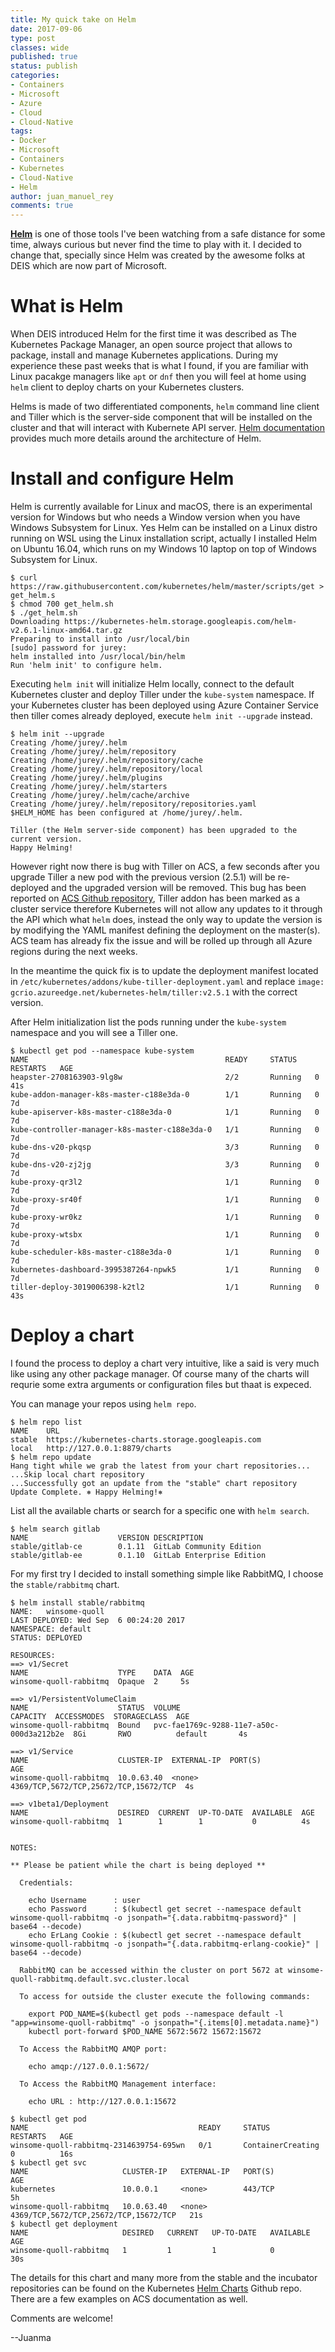 ```yaml
---
title: My quick take on Helm
date: 2017-09-06
type: post
classes: wide
published: true
status: publish
categories:
- Containers
- Microsoft
- Azure
- Cloud
- Cloud-Native
tags:
- Docker
- Microsoft
- Containers
- Kubernetes
- Cloud-Native
- Helm
author: juan_manuel_rey
comments: true
---
```


[**Helm**](https://helm.sh/) is one of those tools I've been watching from a safe distance for some time, always curious but never find the time to play with it. I decided to change that, specially since Helm was created by the awesome folks at DEIS which are now part of Microsoft. 

# What is Helm

When DEIS introduced Helm for the first time it was described as The Kubernetes Package Manager, an open source project that allows to package, install and manage Kubernetes applications. During my experience these past weeks that is what I found, if you are familiar with Linux pacakge managers like `apt` or `dnf` then you will feel at home using `helm` client to deploy charts on your Kubernetes clusters. 

Helms is made of two differentiated components, `helm` command line client and Tiller which is the server-side component that will be installed on the cluster and that will interact with Kubernete API server. [Helm documentation](https://docs.helm.sh/) provides much more details around the architecture of Helm.

# Install and configure Helm

Helm is currently available for Linux and macOS, there is an experimental version for Windows but who needs a Window version when you have Windows Subsystem for Linux. Yes Helm can be installed on a Linux distro running on WSL using the Linux installation script, actually I installed Helm on Ubuntu 16.04, which runs on my Windows 10 laptop on top of Windows Subsystem for Linux.

```
$ curl https://raw.githubusercontent.com/kubernetes/helm/master/scripts/get > get_helm.s
$ chmod 700 get_helm.sh
$ ./get_helm.sh
Downloading https://kubernetes-helm.storage.googleapis.com/helm-v2.6.1-linux-amd64.tar.gz
Preparing to install into /usr/local/bin
[sudo] password for jurey:
helm installed into /usr/local/bin/helm
Run 'helm init' to configure helm.
```

Executing `helm init` will initialize Helm locally, connect to the default Kubernetes cluster and deploy Tiller under the `kube-system` namespace. If your Kubernetes cluster has been deployed using Azure Container Service then tiller comes already deployed, execute `helm init --upgrade` instead. 

```
$ helm init --upgrade
Creating /home/jurey/.helm
Creating /home/jurey/.helm/repository
Creating /home/jurey/.helm/repository/cache
Creating /home/jurey/.helm/repository/local
Creating /home/jurey/.helm/plugins
Creating /home/jurey/.helm/starters
Creating /home/jurey/.helm/cache/archive
Creating /home/jurey/.helm/repository/repositories.yaml
$HELM_HOME has been configured at /home/jurey/.helm.

Tiller (the Helm server-side component) has been upgraded to the current version.
Happy Helming!
```

However right now there is bug with Tiller on ACS, a few seconds after you upgrade Tiller a new pod with the previous version (2.5.1) will be re-deployed and the upgraded version will be removed. This bug has been reported on [ACS Github repository](https://github.com/Azure/ACS/issues/55), Tiller addon has been marked as a cluster service therefore Kubernetes will not allow any updates to it through the API which what `helm` does, instead the only way to update the version is by modifying the YAML manifest defining the deployment on the master(s). ACS team has already fix the issue and will be rolled up through all Azure regions during the next weeks. 

In the meantime the quick fix is to update the deployment manifest located in `/etc/kubernetes/addons/kube-tiller-deployment.yaml` and replace `image: gcrio.azureedge.net/kubernetes-helm/tiller:v2.5.1` with the correct version. 

After Helm initialization list the pods running under the `kube-system` namespace and you will see a Tiller one.

```
$ kubectl get pod --namespace kube-system
NAME                                            READY     STATUS    RESTARTS   AGE
heapster-2708163903-9lg8w                       2/2       Running   0          41s
kube-addon-manager-k8s-master-c188e3da-0        1/1       Running   0          7d
kube-apiserver-k8s-master-c188e3da-0            1/1       Running   0          7d
kube-controller-manager-k8s-master-c188e3da-0   1/1       Running   0          7d
kube-dns-v20-pkqsp                              3/3       Running   0          7d
kube-dns-v20-zj2jg                              3/3       Running   0          7d
kube-proxy-qr3l2                                1/1       Running   0          7d
kube-proxy-sr40f                                1/1       Running   0          7d
kube-proxy-wr0kz                                1/1       Running   0          7d
kube-proxy-wtsbx                                1/1       Running   0          7d
kube-scheduler-k8s-master-c188e3da-0            1/1       Running   0          7d
kubernetes-dashboard-3995387264-npwk5           1/1       Running   0          7d
tiller-deploy-3019006398-k2tl2                  1/1       Running   0          43s
```

# Deploy a chart

I found the process to deploy a chart very intuitive, like a said is very much like using any other package manager. Of course many of the charts will requrie some extra arguments or configuration files but thaat is expeced. 

You can manage your repos using `helm repo`.

```
$ helm repo list
NAME    URL
stable  https://kubernetes-charts.storage.googleapis.com
local   http://127.0.0.1:8879/charts
$ helm repo update
Hang tight while we grab the latest from your chart repositories...
...Skip local chart repository
...Successfully got an update from the "stable" chart repository
Update Complete. ⎈ Happy Helming!⎈
```

List all the available charts or search for a specific one with `helm search`.

```
$ helm search gitlab
NAME                    VERSION DESCRIPTION
stable/gitlab-ce        0.1.11  GitLab Community Edition
stable/gitlab-ee        0.1.10  GitLab Enterprise Edition
```

For my first try I decided to install something simple like RabbitMQ, I choose the `stable/rabbitmq` chart.

```
$ helm install stable/rabbitmq
NAME:   winsome-quoll
LAST DEPLOYED: Wed Sep  6 00:24:20 2017
NAMESPACE: default
STATUS: DEPLOYED

RESOURCES:
==> v1/Secret
NAME                    TYPE    DATA  AGE
winsome-quoll-rabbitmq  Opaque  2     5s

==> v1/PersistentVolumeClaim
NAME                    STATUS  VOLUME                                    CAPACITY  ACCESSMODES  STORAGECLASS  AGE
winsome-quoll-rabbitmq  Bound   pvc-fae1769c-9288-11e7-a50c-000d3a212b2e  8Gi       RWO          default       4s

==> v1/Service
NAME                    CLUSTER-IP  EXTERNAL-IP  PORT(S)                                AGE
winsome-quoll-rabbitmq  10.0.63.40  <none>       4369/TCP,5672/TCP,25672/TCP,15672/TCP  4s

==> v1beta1/Deployment
NAME                    DESIRED  CURRENT  UP-TO-DATE  AVAILABLE  AGE
winsome-quoll-rabbitmq  1        1        1           0          4s


NOTES:

** Please be patient while the chart is being deployed **

  Credentials:

    echo Username      : user
    echo Password      : $(kubectl get secret --namespace default winsome-quoll-rabbitmq -o jsonpath="{.data.rabbitmq-password}" | base64 --decode)
    echo ErLang Cookie : $(kubectl get secret --namespace default winsome-quoll-rabbitmq -o jsonpath="{.data.rabbitmq-erlang-cookie}" | base64 --decode)

  RabbitMQ can be accessed within the cluster on port 5672 at winsome-quoll-rabbitmq.default.svc.cluster.local

  To access for outside the cluster execute the following commands:

    export POD_NAME=$(kubectl get pods --namespace default -l "app=winsome-quoll-rabbitmq" -o jsonpath="{.items[0].metadata.name}")
    kubectl port-forward $POD_NAME 5672:5672 15672:15672

  To Access the RabbitMQ AMQP port:

    echo amqp://127.0.0.1:5672/

  To Access the RabbitMQ Management interface:

    echo URL : http://127.0.0.1:15672

$ kubectl get pod
NAME                                      READY     STATUS              RESTARTS   AGE
winsome-quoll-rabbitmq-2314639754-695wn   0/1       ContainerCreating   0          16s
$ kubectl get svc
NAME                     CLUSTER-IP   EXTERNAL-IP   PORT(S)                                 AGE
kubernetes               10.0.0.1     <none>        443/TCP                                 5h
winsome-quoll-rabbitmq   10.0.63.40   <none>        4369/TCP,5672/TCP,25672/TCP,15672/TCP   21s
$ kubectl get deployment
NAME                     DESIRED   CURRENT   UP-TO-DATE   AVAILABLE   AGE
winsome-quoll-rabbitmq   1         1         1            0           30s

```
The details for this chart and many more from the stable and the incubator repositories can be found on the Kubernetes [Helm Charts](https://github.com/kubernetes/charts) Github repo. There are a few examples on ACS documentation as well.

Comments are welcome!

--Juanma